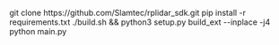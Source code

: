 <p>
git clone https://github.com/Slamtec/rplidar_sdk.git
pip install -r requirements.txt
./build.sh && python3 setup.py build_ext --inplace -j4
python main.py
</p>